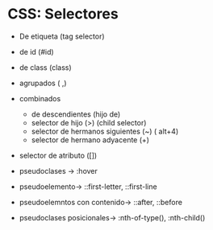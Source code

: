 # CSS: Selectores #

- De etiqueta (tag selector)
- de id (#id)
- de class (class)

- agrupados ( ,)
- combinados
    - de descendientes (hijo de)
    - selector de hijo (>) (child selector)
    - selector de hermanos siguientes (~)  ( alt+4)
    - selector de hermano adyacente (+)
- selector de atributo ([])
- pseudoclases -> :hover
- pseudoelemento-> ::first-letter, ::first-line
- pseudoelemntos con contenido-> ::after, ::before
- pseudoclases posicionales-> :nth-of-type(), :nth-child()
